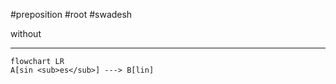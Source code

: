#preposition  #root #swadesh

without

***
```mermaid  
flowchart LR
A[sin <sub>es</sub>] ---> B[lin]
```